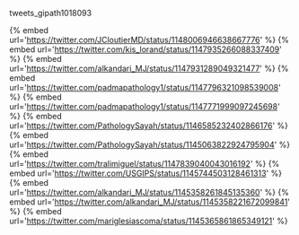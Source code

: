 tweets_gipath1018093

{% embed url='https://twitter.com/JCloutierMD/status/1148006946638667776' %}
{% embed url='https://twitter.com/kis_lorand/status/1147935266088337409' %}
{% embed url='https://twitter.com/alkandari_MJ/status/1147931289049321477' %}
{% embed url='https://twitter.com/padmapathology1/status/1147796321098539008' %}
{% embed url='https://twitter.com/padmapathology1/status/1147771999097245698' %}
{% embed url='https://twitter.com/PathologySayah/status/1146585232402866176' %}
{% embed url='https://twitter.com/PathologySayah/status/1145063822924795904' %}
{% embed url='https://twitter.com/tralimiguel/status/1147839040043016192' %}
{% embed url='https://twitter.com/USGIPS/status/1145744503128461313' %}
{% embed url='https://twitter.com/alkandari_MJ/status/1145358261845135360' %}
{% embed url='https://twitter.com/alkandari_MJ/status/1145358221672099841' %}
{% embed url='https://twitter.com/mariglesiascoma/status/1145365861865349121' %}
